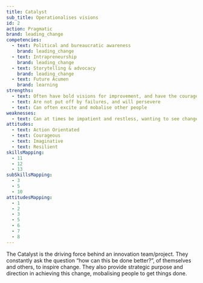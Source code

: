 ```yaml
---
title: Catalyst
sub_title: Operationalises visions
id: 2
action: Pragmatic
brand: leading_change
competencies:
  - text: Political and bureaucratic awareness
    brand: leading_change
  - text: Intrapreneurship
    brand: leading_change
  - text: Storytelling & advocacy
    brand: leading_change
  - text: Future Acumen
    brand: learning
strengths:
  - text: Often have bold visions for improvement, and have the courage to challenge the status quo
  - text: Are not put off by failures, and will persevere
  - text: Can often excite and mobalise other people
weaknesses:
  - text: Can at times be impatient and restless, wanting to see change happen quickly without taking the time to establish relationships
attitudes:
  - text: Action Orientated
  - text: Courageous
  - text: Imaginative
  - text: Resilient
skillsMapping:
  - 11
  - 12
  - 13
subSkillsMapping:
  - 3
  - 5
  - 10
attitudesMapping: 
  - 1
  - 2
  - 3
  - 5
  - 6
  - 7
  - 8
---
```



The Catalyst is the driving force behind an innovation team/project. They constantly ask the question “how can this be done better?”, of themselves and others, to inspire change. They also provide strategic purpose and direction in achieving this change, mobalising people to get things done.
